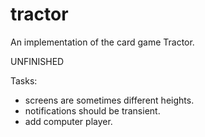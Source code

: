tractor
=======

An implementation of the card game Tractor.

UNFINISHED

Tasks:
* screens are sometimes different heights.
* notifications should be transient.
* add computer player.
